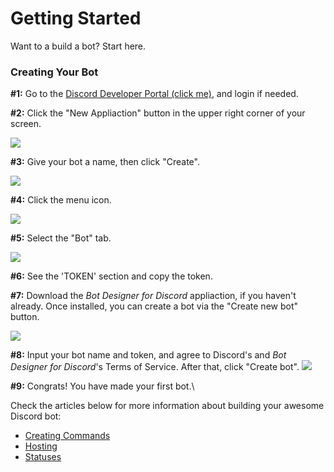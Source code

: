 # Getting Started
Want to a build a bot? Start here.

### Creating Your Bot
**#1:** Go to the [Discord Developer Portal (click me)](https://discord.com/developers/applications), and login if needed.

**#2:** Click the "New Appliaction" button in the upper right corner of your screen.

![](https://user-images.githubusercontent.com/69215413/139999466-3a328b35-6a46-4187-9d49-85a6470d31f5.PNG)

**#3:** Give your bot a name, then click "Create".

![](https://user-images.githubusercontent.com/69215413/139999645-da260945-adda-43b0-bda7-fa77d8fcb27e.PNG)

**#4:** Click the menu icon.

![](https://user-images.githubusercontent.com/69215413/139999802-70d50fb7-395f-40d6-842a-67c7347eff60.PNG)

**#5:** Select the "Bot" tab.

![](https://user-images.githubusercontent.com/69215413/140000122-1d61f89b-581c-406d-9cdf-46c12b176642.PNG)

**#6:** See the 'TOKEN' section and copy the token.


**#7:** Download the *Bot Designer for Discord* appliaction, if you haven't already. Once installed, you can create a bot via the "Create new bot" button.

![](https://user-images.githubusercontent.com/69215413/140184015-da9d2fbd-d29d-4d35-8edc-cd1666e2ca9d.png)

**#8:** Input your bot name and token, and agree to Discord's and *Bot Designer for Discord*'s Terms of Service. After that, click "Create bot".
![](https://user-images.githubusercontent.com/69215413/140184938-337e7f94-db2b-43c3-8f0c-93747e6a3ff8.png)

**#9:** Congrats! You have made your first bot.\

Check the articles below for more information about building your awesome Discord bot:
- [Creating Commands](/src/beginner/creatingCommands.md)
- [Hosting](/src/beginner/hosting.md)
- [Statuses](/src/beginner/statuses.md)